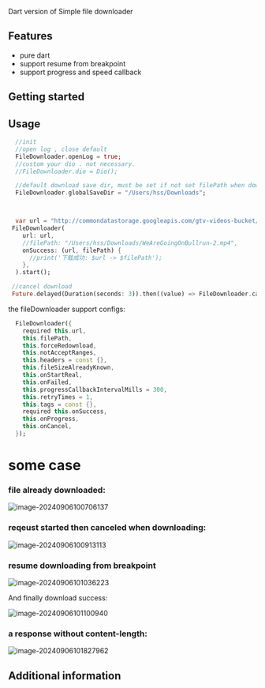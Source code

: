 Dart version of  Simple file downloader 



## Features

* pure dart
* support resume from breakpoint
* support progress and speed callback

## Getting started



## Usage



```dart
  //init
  //open log , close default
  FileDownloader.openLog = true;
  //custom your dio . not necessary.
  //FileDownloader.dio = Dio();

  //default download save dir, must be set if not set filePath when download
  FileDownloader.globalSaveDir = "/Users/hss/Downloads";



  var url = "http://commondatastorage.googleapis.com/gtv-videos-bucket/sample/WeAreGoingOnBullrun.mp4";
 FileDownloader(
    url: url,
    //filePath: "/Users/hss/Downloads/WeAreGoingOnBullrun-2.mp4",
    onSuccess: (url, filePath) {
      //print('下载成功: $url -> $filePath');
    },
  ).start();

 //cancel download
 Future.delayed(Duration(seconds: 3)).then((value) => FileDownloader.cancel(url));
```



the fileDownloader support configs:

```dart
  FileDownloader({
    required this.url,
    this.filePath,
    this.forceRedownload,
    this.notAcceptRanges,
    this.headers = const {},
    this.fileSizeAlreadyKnown,
    this.onStartReal,
    this.onFailed,
    this.progressCallbackIntervalMills = 300,
    this.retryTimes = 1,
    this.tags = const {},
    required this.onSuccess,
    this.onProgress,
    this.onCancel,
  });
```



# some case

### file already downloaded:

![image-20240906100706137](https://cdn.jsdelivr.net/gh/shuiniuhss/myimages@main/imagemac3/image-20240906100706137.png)



### reqeust started then canceled when downloading:

![image-20240906100913113](https://cdn.jsdelivr.net/gh/shuiniuhss/myimages@main/imagemac3/image-20240906100913113.png)

### resume downloading from breakpoint

![image-20240906101036223](https://cdn.jsdelivr.net/gh/shuiniuhss/myimages@main/imagemac3/image-20240906101036223.png)

And finally download success:

![image-20240906101100940](https://cdn.jsdelivr.net/gh/shuiniuhss/myimages@main/imagemac3/image-20240906101100940.png)



### a response without content-length:

![image-20240906101827962](https://cdn.jsdelivr.net/gh/shuiniuhss/myimages@main/imagemac3/image-20240906101827962.png)

## Additional information






